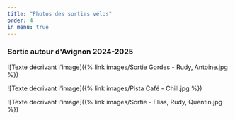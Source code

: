 ```yaml
---
title: "Photos des sorties vélos"
order: 4
in_menu: true
---
```

### **Sortie autour d'Avignon 2024-2025**

![Texte décrivant l'image]({% link images/Sortie Gordes - Rudy, Antoine.jpg %})

![Texte décrivant l'image]({% link images/Pista Café - Chill.jpg %})

![Texte décrivant l'image]({% link images/Sortie - Elias, Rudy, Quentin.jpg %}) 